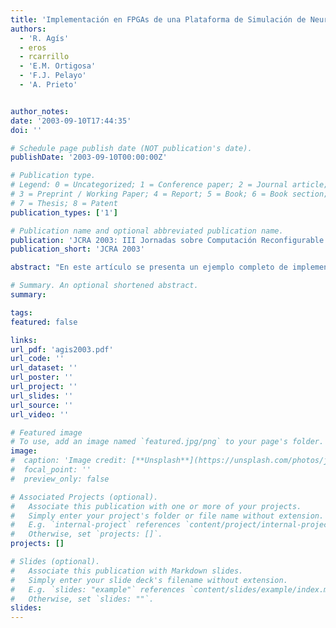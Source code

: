 ```yaml
---
title: 'Implementación en FPGAs de una Plataforma de Simulación de Neuronas de Pulsos'
authors:
  - 'R. Agís'
  - eros
  - rcarrillo
  - 'E.M. Ortigosa'
  - 'F.J. Pelayo'
  - 'A. Prieto'


author_notes:
date: '2003-09-10T17:44:35'
doi: ''

# Schedule page publish date (NOT publication's date).
publishDate: '2003-09-10T00:00:00Z'

# Publication type.
# Legend: 0 = Uncategorized; 1 = Conference paper; 2 = Journal article;
# 3 = Preprint / Working Paper; 4 = Report; 5 = Book; 6 = Book section;
# 7 = Thesis; 8 = Patent
publication_types: ['1']

# Publication name and optional abbreviated publication name.
publication: 'JCRA 2003: III Jornadas sobre Computación Reconfigurable y Aplicaciones'
publication_short: 'JCRA 2003'

abstract: "En este artículo se presenta un ejemplo completo de implementación de un núcleo paralelo de cálculo para simulación de capas de neuronas de pulsos. La implementación se ha desarrollado en plataforma de hardware reconfigurable que permite la evaluación y modificación del sistema in situ. El objetivo principal es valorar el coste de implementación de varias alternativas de diseño propuestas. El diseño presentado ha sido definido mediante un lenguaje de descripción hardware (HDL) de alto nivel (andel-C). Esto ha hecho posible la extracción de resultados esperimentales de forma fácil gracias a la versatilidad de modificación de los dispositivos reconfigurables. Este artículo también describe el esquema se simulación multiplexado para grandes redes de neuronas de pulsos. El objetivo a largo plazo es aplicar este estudio a sistema de control automatizado como robots y procesos industriales que precisan aprendizaje y coordinación de movimientos."

# Summary. An optional shortened abstract.
summary:

tags:
featured: false

links:
url_pdf: 'agis2003.pdf'
url_code: ''
url_dataset: ''
url_poster: ''
url_project: ''
url_slides: ''
url_source: ''
url_video: ''

# Featured image
# To use, add an image named `featured.jpg/png` to your page's folder.
image:
#  caption: 'Image credit: [**Unsplash**](https://unsplash.com/photos/jdD8gXaTZsc)'
#  focal_point: ''
#  preview_only: false

# Associated Projects (optional).
#   Associate this publication with one or more of your projects.
#   Simply enter your project's folder or file name without extension.
#   E.g. `internal-project` references `content/project/internal-project/index.md`.
#   Otherwise, set `projects: []`.
projects: []

# Slides (optional).
#   Associate this publication with Markdown slides.
#   Simply enter your slide deck's filename without extension.
#   E.g. `slides: "example"` references `content/slides/example/index.md`.
#   Otherwise, set `slides: ""`.
slides:
---
```

